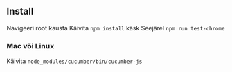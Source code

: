

## Install


Navigeeri root kausta
Käivita `npm install` käsk
Seejärel `npm run test-chrome` 

### Mac või Linux
Käivita `node_modules/cucumber/bin/cucumber-js`

